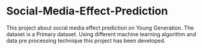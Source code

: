 # Social-Media-Effect-Prediction
This project about social media effect prediction on Young Generation. The dataset is a Primary dataset. Using different machine learning algorithm and data pre processing technique this project has been developed.  
